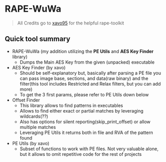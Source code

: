 # RAPE-WuWa
> All Credits go to [xavo95](https://git.xeondev.com/xavo95/RAPE-toolkit) for the helpful rape-toolkit

## Quick tool summary

- RAPE-WuWa (my addition utilizing the **PE Utils** and **AES Key Finder** library)
  - Dumps the Main AES Key from the given (unpacked) executable
- AES Key Finder (by xavo)
  - Should be self-explanatory but, basically after parsing a PE file you can pass image base, sections, and 
  data(raw binary) and the filter(this tool includes Restricted and Relax filters, but you can add more)
  - To get the 3 first params, please refer to PE Utils down below
- Offset Finder
  - This library allows to find patterns in executables
  - Allows to find either exact or partial matches by leveraging wildcards(??)
  - Also has options for silent reporting(skip_print_offset) or allow multiple matches
  - Leveraging PE Utils it returns both in file and RVA of the pattern found
- PE Utils (by xavo)
  - Subset of functions to work with PE files. Not very valuable alone, but it allows to omit repetitive code for the 
  rest of projects
